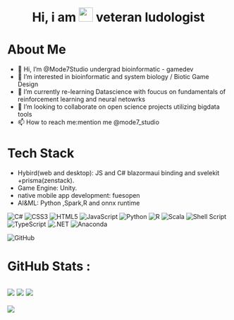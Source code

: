 <div align="center"><h1> Hi, i am <img src="https://raw.githubusercontent.com/TheDudeThatCode/TheDudeThatCode/master/Assets/Hi.gif" width="32px"/> veteran ludologist </h1> </div>

# About Me
 - 👋 Hi, I’m @Mode7Studio undergrad  bioinformatic - gamedev
 - 👀 I’m interested in bioinformatic and system biology / Biotic Game Design
 - 🌱 I’m currently re-learning Datascience with foucus on fundamentals of  reinforcement learning and neural netowrks
 - 💞️ I’m looking to collaborate on open science projects utilizing bigdata tools 
 - 📫 How to reach me:mention me @mode7_studio


# Tech Stack
 - Hybird(web and desktop): JS and C# blazormaui binding and svelekit +prisma(zenstack).
 - Game Engine: Unity.
 - native mobile app development: fuesopen 
 - AI&ML: Python ,Spark,R and onnx runtime

![C#](https://img.shields.io/badge/c%23-%23239120.svg?style=for-the-badge&logo=c-sharp&logoColor=white)
![CSS3](https://img.shields.io/badge/css3-%231572B6.svg?style=for-the-badge&logo=css3&logoColor=white)
![HTML5](https://img.shields.io/badge/html5-%23E34F26.svg?style=for-the-badge&logo=html5&logoColor=white)
![JavaScript](https://img.shields.io/badge/javascript-%23323330.svg?style=for-the-badge&logo=javascript&logoColor=%23F7DF1E)
![Python](https://img.shields.io/badge/python-3670A0?style=for-the-badge&logo=python&logoColor=ffdd54)
![R](https://img.shields.io/badge/r-%23276DC3.svg?style=for-the-badge&logo=r&logoColor=white)
![Scala](https://img.shields.io/badge/scala-%23DC322F.svg?style=for-the-badge&logo=scala&logoColor=white)
![Shell Script](https://img.shields.io/badge/shell_script-%23121011.svg?style=for-the-badge&logo=gnu-bash&logoColor=white)
![TypeScript](https://img.shields.io/badge/typescript-%23007ACC.svg?style=for-the-badge&logo=typescript&logoColor=white)
![.NET](https://img.shields.io/badge/.NET-5C2D91?style=for-the-badge&logo=.net&logoColor=white)
![Anaconda](https://img.shields.io/badge/Anaconda-%2344A833.svg?style=for-the-badge&logo=anaconda&logoColor=white)

![GitHub](https://img.shields.io/badge/github-%23121011.svg?style=for-the-badge&logo=github&logoColor=white)

# GitHub Stats :
![](https://github-readme-stats.vercel.app/api?username=prestigedevop&hide_border=false&include_all_commits=false&count_private=false)
![](https://github-readme-streak-stats.herokuapp.com/?user=prestigedevop&hide_border=false)
![](https://github-readme-stats.vercel.app/api/top-langs/?username=prestigedevop&hide_border=false&include_all_commits=false&count_private=false&layout=compact)
---
[![](https://visitcount.itsvg.in/api?id=prestigedevop&icon=0&color=0)](https://visitcount.itsvg.in)
<!-- made using https://prm.pushkaryadav.in -->
